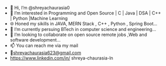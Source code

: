 - 👋 Hi, I’m @shreyachaurasia0
- 👀 I’m interested in Programming and Open Source | C | Java | DSA |  C++ | Python |Machine Learning
- 🌐 Honed my sikills in JAVA, MERN Stack , C++ , Python , Spring Boot...
- 🌱 I’m currently persuing BTech in computer science and engineering...
- 💞️ I’m looking to collaborate on open source remote jobs ,Web and software development...
- 📫 You can reach me via my mail
- 📩shreyachaurasia623@gmail.com
- https://www.linkedin.com/in/ shreya-chaurasia-ln

